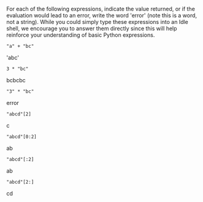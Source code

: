 For each of the following expressions, indicate the value returned, or if the evaluation would lead to an error, write the word 'error' (note this is a word, not a string). While you could simply type these expressions into an Idle shell, we encourage you to answer them directly since this will help reinforce your understanding of basic Python expressions.

`"a" + "bc"`

'abc'

`3 * "bc"`

bcbcbc

`"3" * "bc"`

error

`"abcd"[2]`

c

`"abcd"[0:2]`

ab

`"abcd"[:2]`

ab

`"abcd"[2:]`

cd

